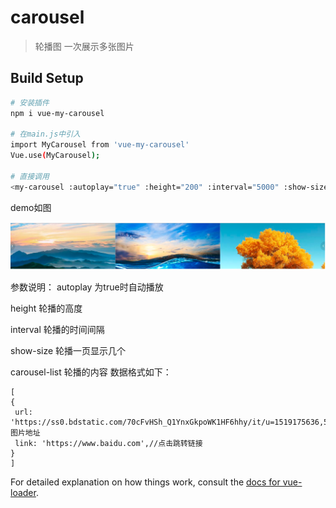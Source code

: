# carousel

> 轮播图 一次展示多张图片

## Build Setup

``` bash
# 安装插件
npm i vue-my-carousel

# 在main.js中引入
import MyCarousel from 'vue-my-carousel'
Vue.use(MyCarousel);

# 直接调用
<my-carousel :autoplay="true" :height="200" :interval="5000" :show-size="3" :carousel-list="dataList"></my-carousel>
```

demo如图

![Image text](/src/assets/demo.png)

参数说明：
autoplay 为true时自动播放

height 轮播的高度

interval 轮播的时间间隔

show-size 轮播一页显示几个

carousel-list 轮播的内容
数据格式如下：

```
[
{
 url: 'https://ss0.bdstatic.com/70cFvHSh_Q1YnxGkpoWK1HF6hhy/it/u=1519175636,579560806&fm=27&gp=0.jpg',//图片地址
 link: 'https://www.baidu.com',//点击跳转链接
}
]

```
For detailed explanation on how things work, consult the [docs for vue-loader](http://vuejs.github.io/vue-loader).
